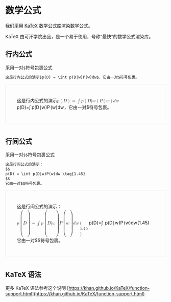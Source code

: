 # 数学公式

我们采用 [KaTeX](https://github.com/Khan/KaTeX) 数学公式库渲染数学公式。

KaTeX 由可汗学院出品，是一个易于使用，号称“最快”的数学公式渲染库。

## 行内公式
采用一对`$`符号包裹公式
```markdown
这是行内公式的演示$p(D) = \int p(D|w)P(w)dw$，它由一对$符号包裹。
```
<div style="
    border: 1px solid #eee;
    border-radius: 2px;
    padding: 25px 35px;
    margin-top: 1em;
    margin-bottom: 40px;
    line-height: 1.5em;
    -webkit-user-select: none;
    -moz-user-select: none;
    -ms-user-select: none;
    user-select: none;
    overflow-x: auto;
"><p>这是行内公式的演示<span class="katex"><span class="katex-mathml"><math><semantics><mrow><mi>p</mi><mo>(</mo><mi>D</mi><mo>)</mo><mo>=</mo><mo>∫</mo><mi>p</mi><mo>(</mo><mi>D</mi><mi mathvariant="normal">∣</mi><mi>w</mi><mo>)</mo><mi>P</mi><mo>(</mo><mi>w</mi><mo>)</mo><mi>d</mi><mi>w</mi></mrow><annotation encoding="application/x-tex">p(D) = \int p(D|w)P(w)dw</annotation></semantics></math></span><span class="katex-html" aria-hidden="true"><span class="strut" style="height:0.805em;"></span><span class="strut bottom" style="height:1.11112em;vertical-align:-0.30612em;"></span><span class="base"><span class="mord mathit">p</span><span class="mopen">(</span><span class="mord mathit" style="margin-right:0.02778em;">D</span><span class="mclose">)</span><span class="mrel">=</span><span class="mop op-symbol small-op" style="margin-right:0.19445em;position:relative;top:-0.0005599999999999772em;">∫</span><span class="mord mathit">p</span><span class="mopen">(</span><span class="mord mathit" style="margin-right:0.02778em;">D</span><span class="mord mathrm">∣</span><span class="mord mathit" style="margin-right:0.02691em;">w</span><span class="mclose">)</span><span class="mord mathit" style="margin-right:0.13889em;">P</span><span class="mopen">(</span><span class="mord mathit" style="margin-right:0.02691em;">w</span><span class="mclose">)</span><span class="mord mathit">d</span><span class="mord mathit" style="margin-right:0.02691em;">w</span></span></span></span>，它由一对$符号包裹。</p></div>


## 行间公式
采用一对`$$`符号包裹公式
```markdown
这是行间公式的演示：
$$
p(D) = \int p(D|w)P(w)dw \tag{1.45}
$$
它由一对$$符号包裹。
```
<div style="
    border: 1px solid #eee;
    border-radius: 2px;
    padding: 25px 35px;
    margin-top: 1em;
    margin-bottom: 40px;
    line-height: 1.5em;
    -webkit-user-select: none;
    -moz-user-select: none;
    -ms-user-select: none;
    user-select: none;
    overflow-x: auto;
"><p>这是行间公式的演示：<br><span class="katex-display"><span class="katex"><span class="katex-mathml"><math><semantics><mrow><mi>p</mi><mo>(</mo><mi>D</mi><mo>)</mo><mo>=</mo><mo>∫</mo><mi>p</mi><mo>(</mo><mi>D</mi><mi mathvariant="normal">∣</mi><mi>w</mi><mo>)</mo><mi>P</mi><mo>(</mo><mi>w</mi><mo>)</mo><mi>d</mi><mi>w</mi><mo><mo>(</mo><mspace width="0.333333em"></mspace><mtext>1.45</mtext><mo>)</mo></mo></mrow><annotation encoding="application/x-tex">
p(D) = \int p(D|w)P(w)dw \tag{1.45}
</annotation></semantics></math></span><span class="katex-html" aria-hidden="true"><span class="strut" style="height:1.36em;"></span><span class="strut bottom" style="height:2.22225em;vertical-align:-0.86225em;"></span><span class="base"><span class="mord mathit">p</span><span class="mopen">(</span><span class="mord mathit" style="margin-right:0.02778em;">D</span><span class="mclose">)</span><span class="mrel">=</span><span class="mop op-symbol large-op" style="margin-right:0.44445em;position:relative;top:-0.0011249999999999316em;">∫</span><span class="mord mathit">p</span><span class="mopen">(</span><span class="mord mathit" style="margin-right:0.02778em;">D</span><span class="mord mathrm">∣</span><span class="mord mathit" style="margin-right:0.02691em;">w</span><span class="mclose">)</span><span class="mord mathit" style="margin-right:0.13889em;">P</span><span class="mopen">(</span><span class="mord mathit" style="margin-right:0.02691em;">w</span><span class="mclose">)</span><span class="mord mathit">d</span><span class="mord mathit" style="margin-right:0.02691em;">w</span><span><span class="mspace quad"></span>(</span><span class="mord text"><span class="mord mathrm">1.45</span></span>)</span></span></span></span><br>它由一对$$符号包裹。</p></div>

## KaTeX 语法
更多 KaTeX 语法参考这个说明 [https://khan.github.io/KaTeX/function-support.html](https://khan.github.io/KaTeX/function-support.html)
